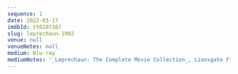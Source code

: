 ```yaml
---
sequence: 1
date: 2022-03-17
imdbId: tt0107387
slug: leprechaun-1992
venue: null
venueNotes: null
medium: Blu-ray
mediumNotes: '_Leprechaun: The Complete Movie Collection_, Lionsgate Films, 2014'
---
```


